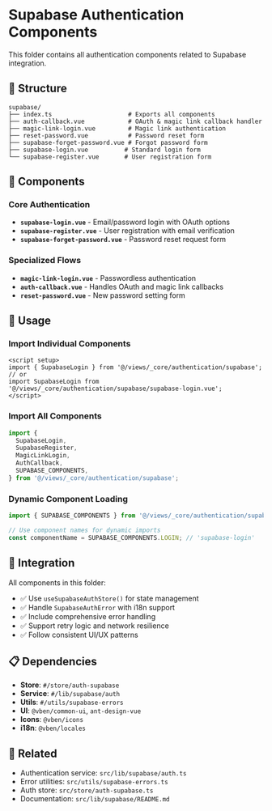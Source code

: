# Supabase Authentication Components

This folder contains all authentication components related to Supabase integration.

## 📁 Structure

```
supabase/
├── index.ts                     # Exports all components
├── auth-callback.vue            # OAuth & magic link callback handler
├── magic-link-login.vue         # Magic link authentication
├── reset-password.vue           # Password reset form
├── supabase-forget-password.vue # Forgot password form
├── supabase-login.vue          # Standard login form
└── supabase-register.vue       # User registration form
```

## 🔧 Components

### Core Authentication

- **`supabase-login.vue`** - Email/password login with OAuth options
- **`supabase-register.vue`** - User registration with email verification
- **`supabase-forget-password.vue`** - Password reset request form

### Specialized Flows

- **`magic-link-login.vue`** - Passwordless authentication
- **`auth-callback.vue`** - Handles OAuth and magic link callbacks
- **`reset-password.vue`** - New password setting form

## 🚀 Usage

### Import Individual Components

```vue
<script setup>
import { SupabaseLogin } from '@/views/_core/authentication/supabase';
// or
import SupabaseLogin from '@/views/_core/authentication/supabase/supabase-login.vue';
</script>
```

### Import All Components

```typescript
import {
  SupabaseLogin,
  SupabaseRegister,
  MagicLinkLogin,
  AuthCallback,
  SUPABASE_COMPONENTS,
} from '@/views/_core/authentication/supabase';
```

### Dynamic Component Loading

```typescript
import { SUPABASE_COMPONENTS } from '@/views/_core/authentication/supabase';

// Use component names for dynamic imports
const componentName = SUPABASE_COMPONENTS.LOGIN; // 'supabase-login'
```

## 🔄 Integration

All components in this folder:

- ✅ Use `useSupabaseAuthStore()` for state management
- ✅ Handle `SupabaseAuthError` with i18n support
- ✅ Include comprehensive error handling
- ✅ Support retry logic and network resilience
- ✅ Follow consistent UI/UX patterns

## 📋 Dependencies

- **Store**: `#/store/auth-supabase`
- **Service**: `#/lib/supabase/auth`
- **Utils**: `#/utils/supabase-errors`
- **UI**: `@vben/common-ui`, `ant-design-vue`
- **Icons**: `@vben/icons`
- **i18n**: `@vben/locales`

## 🔗 Related

- Authentication service: `src/lib/supabase/auth.ts`
- Error utilities: `src/utils/supabase-errors.ts`
- Auth store: `src/store/auth-supabase.ts`
- Documentation: `src/lib/supabase/README.md`
